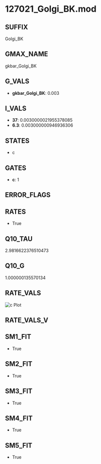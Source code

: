 # 127021_Golgi_BK.mod

## SUFFIX

Golgi_BK

## GMAX_NAME

gkbar_Golgi_BK

## G_VALS

- **gkbar_Golgi_BK**: 0.003

## I_VALS

- **37**: 0.0030000021955378085
- **6.3**: 0.003000000946936306

## STATES

- c

## GATES

- **c**: 1

## ERROR_FLAGS


## RATES

- True

## Q10_TAU

2.9816622376510473

## Q10_G

1.000000135570134

## RATE_VALS

![c Plot](/Users/pbozelos/Dropbox/icg-Chai-Panos/supermodels/output_markdown_files/KCa/127021_Golgi_BK.mod/images/c.png)

## RATE_VALS_V

## SM1_FIT

- True

## SM2_FIT

- True

## SM3_FIT

- True

## SM4_FIT

- True

## SM5_FIT

- True

